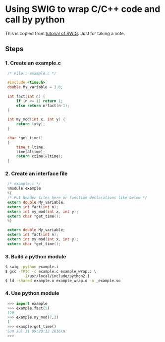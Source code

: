 # Using SWIG to wrap C/C++ code and call by python

This is copied from [tutorial of SWIG](http://www.swig.org/tutorial.html).
Just for taking a note.

## Steps
### 1. Create an **example.c**

```C
 /* File : example.c */
 
 #include <time.h>
 double My_variable = 3.0;
 
 int fact(int n) {
     if (n <= 1) return 1;
     else return n*fact(n-1);
 }
 
 int my_mod(int x, int y) {
     return (x%y);
 }
    
 char *get_time()
 {
     time_t ltime;
     time(&ltime);
     return ctime(&ltime);
 }
```
### 2. Create an **interface file**
```C
 /* example.i */
 %module example
 %{
 /* Put header files here or function declarations like below */
 extern double My_variable;
 extern int fact(int n);
 extern int my_mod(int x, int y);
 extern char *get_time();
 %}
 
 extern double My_variable;
 extern int fact(int n);
 extern int my_mod(int x, int y);
 extern char *get_time();
```
### 3. Build a python module
```bash
$ swig -python example.i
$ gcc -fPIC -c example.c example_wrap.c \
        -I/usr/local/include/python2.1
$ ld -shared example.o example_wrap.o -o _example.so
```
### 4. Use python module
```python
 >>> import example
 >>> example.fact(5)
 120
 >>> example.my_mod(7,3)
 1
 >>> example.get_time()
'Sun Jul 31 09:20:12 2016\n'
 >>>
```
